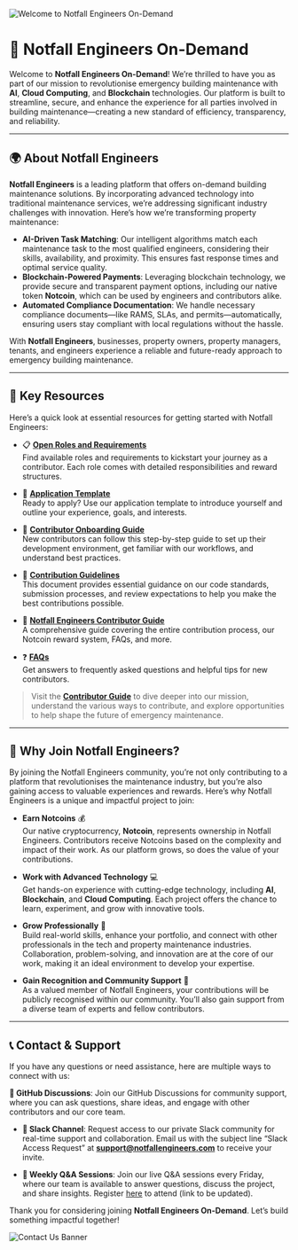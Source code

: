 ![Welcome to Notfall Engineers On-Demand](assets/welcome_banner.png)

# 🚀 Notfall Engineers On-Demand

Welcome to **Notfall Engineers On-Demand**! We’re thrilled to have you as part of our mission to revolutionise emergency building maintenance with **AI**, **Cloud Computing**, and **Blockchain** technologies. Our platform is built to streamline, secure, and enhance the experience for all parties involved in building maintenance—creating a new standard of efficiency, transparency, and reliability.

---

## 🌍 About Notfall Engineers

**Notfall Engineers** is a leading platform that offers on-demand building maintenance solutions. By incorporating advanced technology into traditional maintenance services, we’re addressing significant industry challenges with innovation. Here’s how we’re transforming property maintenance:

- **AI-Driven Task Matching**: Our intelligent algorithms match each maintenance task to the most qualified engineers, considering their skills, availability, and proximity. This ensures fast response times and optimal service quality.
- **Blockchain-Powered Payments**: Leveraging blockchain technology, we provide secure and transparent payment options, including our native token **Notcoin**, which can be used by engineers and contributors alike.
- **Automated Compliance Documentation**: We handle necessary compliance documents—like RAMS, SLAs, and permits—automatically, ensuring users stay compliant with local regulations without the hassle.

With **Notfall Engineers**, businesses, property owners, property managers, tenants, and engineers experience a reliable and future-ready approach to emergency building maintenance.

---

## 📂 Key Resources

Here’s a quick look at essential resources for getting started with Notfall Engineers:

- 📋 **[Open Roles and Requirements](https://github.com/Coulbe/notfall-contributors/blob/main/open-roles.md)**  
  Find available roles and requirements to kickstart your journey as a contributor. Each role comes with detailed responsibilities and reward structures.

- 📝 **[Application Template](https://github.com/Coulbe/notfall-contributors/tree/main/contributions/application-template.md)**  
  Ready to apply? Use our application template to introduce yourself and outline your experience, goals, and interests.

- 🔧 **[Contributor Onboarding Guide](https://github.com/Coulbe/notfall-contributors/tree/main/contributions/onboarding-guide.md)**  
  New contributors can follow this step-by-step guide to set up their development environment, get familiar with our workflows, and understand best practices.

- 📜 **[Contribution Guidelines](https://github.com/Coulbe/notfall-contributors/tree/main/contributions/contribution-guidelines.md)**  
  This document provides essential guidance on our code standards, submission processes, and review expectations to help you make the best contributions possible.

- 🎉 **[Notfall Engineers Contributor Guide](https://github.com/Coulbe/notfall-contributors/tree/main/contributions/CONTRIBUTING.md)**  
  A comprehensive guide covering the entire contribution process, our Notcoin reward system, FAQs, and more.

- ❓ **[FAQs](https://github.com/Coulbe/notfall-contributors/tree/main/contributions/FAQs.md)**  
  Get answers to frequently asked questions and helpful tips for new contributors.

> Visit the **[Contributor Guide](https://github.com/Coulbe/notfall-contributors/tree/main/contributions/CONTRIBUTING.md)** to dive deeper into our mission, understand the various ways to contribute, and explore opportunities to help shape the future of emergency maintenance.

---

## 🌟 Why Join Notfall Engineers?

By joining the Notfall Engineers community, you’re not only contributing to a platform that revolutionises the maintenance industry, but you’re also gaining access to valuable experiences and rewards. Here’s why Notfall Engineers is a unique and impactful project to join:

- **Earn Notcoins** 💰  
  Our native cryptocurrency, **Notcoin**, represents ownership in Notfall Engineers. Contributors receive Notcoins based on the complexity and impact of their work. As our platform grows, so does the value of your contributions.

- **Work with Advanced Technology** 💻  
  Get hands-on experience with cutting-edge technology, including **AI**, **Blockchain**, and **Cloud Computing**. Each project offers the chance to learn, experiment, and grow with innovative tools.

- **Grow Professionally** 🚀  
  Build real-world skills, enhance your portfolio, and connect with other professionals in the tech and property maintenance industries. Collaboration, problem-solving, and innovation are at the core of our work, making it an ideal environment to develop your expertise.

- **Gain Recognition and Community Support** 🤝  
  As a valued member of Notfall Engineers, your contributions will be publicly recognised within our community. You’ll also gain support from a diverse team of experts and fellow contributors.

---

## 📞 Contact & Support

If you have any questions or need assistance, here are multiple ways to connect with us:

**💬 GitHub Discussions**: Join our GitHub Discussions for community support, where you can ask questions, share ideas, and engage with other contributors and our core team.

- **📱 Slack Channel**: Request access to our private Slack community for real-time support and collaboration. Email us with the subject line “Slack Access Request” at **support@notfallengineers.com** to receive your invite.

- **📝 Weekly Q&A Sessions**: Join our live Q&A sessions every Friday, where our team is available to answer questions, discuss the project, and share insights. Register [here](#) to attend (link to be updated).

Thank you for considering joining **Notfall Engineers On-Demand**. Let’s build something impactful together! 

![Contact Us Banner](assets/contact_us_banner.png)
